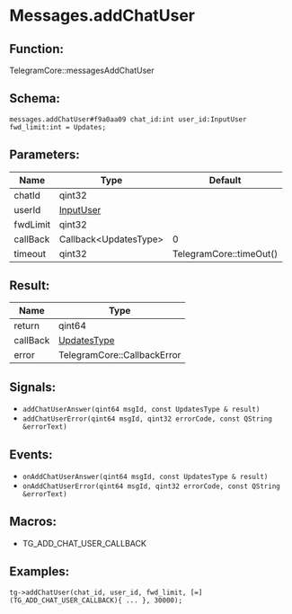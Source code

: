 # Messages.addChatUser

## Function:

TelegramCore::messagesAddChatUser

## Schema:

`messages.addChatUser#f9a0aa09 chat_id:int user_id:InputUser fwd_limit:int = Updates;`
## Parameters:

|Name|Type|Default|
|----|----|-------|
|chatId|qint32||
|userId|[InputUser](../../types/inputuser.md)||
|fwdLimit|qint32||
|callBack|Callback<UpdatesType\>|0|
|timeout|qint32|TelegramCore::timeOut()|

## Result:

|Name|Type|
|----|----|
|return|qint64|
|callBack|[UpdatesType](../../types/updatestype.md)|
|error|TelegramCore::CallbackError|

## Signals:

* `addChatUserAnswer(qint64 msgId, const UpdatesType & result)`
* `addChatUserError(qint64 msgId, qint32 errorCode, const QString &errorText)`

## Events:

* `onAddChatUserAnswer(qint64 msgId, const UpdatesType & result)`
* `onAddChatUserError(qint64 msgId, qint32 errorCode, const QString &errorText)`

## Macros:

* TG_ADD_CHAT_USER_CALLBACK

## Examples:

`tg->addChatUser(chat_id, user_id, fwd_limit, [=](TG_ADD_CHAT_USER_CALLBACK){
    ...
}, 30000);`

